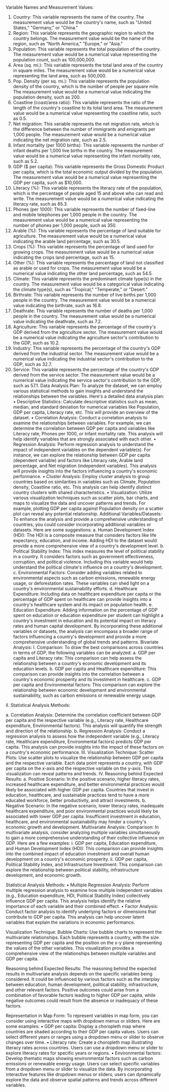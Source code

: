 Variable Names and Measurement Values:
1.	Country: This variable represents the name of the country. The measurement value would be the country's name, such as "United States," "Germany," or "China."
2.	Region: This variable represents the geographic region to which the country belongs. The measurement value would be the name of the region, such as "North America," "Europe," or "Asia."
3.	Population: This variable represents the total population of the country. The measurement value would be a numerical value representing the population count, such as 100,000,000.
4.	Area (sq. mi.): This variable represents the total land area of the country in square miles. The measurement value would be a numerical value representing the land area, such as 500,000.
5.	Pop. Density (per sq. mi.): This variable represents the population density of the country, which is the number of people per square mile. The measurement value would be a numerical value indicating the population density, such as 200.
6.	Coastline (coast/area ratio): This variable represents the ratio of the length of the country's coastline to its total land area. The measurement value would be a numerical value representing the coastline ratio, such as 0.5.
7.	Net migration: This variable represents the net migration rate, which is the difference between the number of immigrants and emigrants per 1,000 people. The measurement value would be a numerical value indicating the net migration rate, such as 2.5.
8.	Infant mortality (per 1000 births): This variable represents the number of infant deaths per 1,000 live births in the country. The measurement value would be a numerical value representing the infant mortality rate, such as 5.2.
9.	GDP ($ per capita): This variable represents the Gross Domestic Product per capita, which is the total economic output divided by the population. The measurement value would be a numerical value representing the GDP per capita, such as $10,000.
10.	Literacy (%): This variable represents the literacy rate of the population, which is the percentage of people aged 15 and above who can read and write. The measurement value would be a numerical value indicating the literacy rate, such as 85.3.
11.	Phones (per 1000): This variable represents the number of fixed-line and mobile telephones per 1,000 people in the country. The measurement value would be a numerical value representing the number of phones per 1,000 people, such as 350.
12.	Arable (%): This variable represents the percentage of land suitable for agriculture. The measurement value would be a numerical value indicating the arable land percentage, such as 30.5.
13.	Crops (%): This variable represents the percentage of land used for growing crops. The measurement value would be a numerical value indicating the crops land percentage, such as 15.
14.	Other (%): This variable represents the percentage of land not classified as arable or used for crops. The measurement value would be a numerical value indicating the other land percentage, such as 54.5.
15.	Climate: This variable represents the predominant climate type(s) in the country. The measurement value would be a categorical value indicating the climate type(s), such as "Tropical," "Temperate," or "Desert."
16.	Birthrate: This variable represents the number of live births per 1,000 people in the country. The measurement value would be a numerical value indicating the birthrate, such as 16.8.
17.	Deathrate: This variable represents the number of deaths per 1,000 people in the country. The measurement value would be a numerical value indicating the deathrate, such as 7.2.
18.	Agriculture: This variable represents the percentage of the country's GDP derived from the agriculture sector. The measurement value would be a numerical value indicating the agriculture sector's contribution to the GDP, such as 10.2.
19.	Industry: This variable represents the percentage of the country's GDP derived from the industrial sector. The measurement value would be a numerical value indicating the industrial sector's contribution to the GDP, such as 32.7.
20.	Service: This variable represents the percentage of the country's GDP derived from the service sector. The measurement value would be a numerical value indicating the service sector's contribution to the GDP, such as 57.1.
Data Analysis Plan:
To analyze the dataset, we can employ various statistical methods to gain insights and understand the relationships between the variables. Here's a detailed data analysis plan:
•	Descriptive Statistics: Calculate descriptive statistics such as mean, median, and standard deviation for numerical variables like Population, GDP per capita, Literacy rate, etc. This will provide an overview of the dataset.
•	Correlation Analysis: Conduct a correlation analysis to examine the relationships between variables. For example, we can determine the correlation between GDP per capita and variables like Literacy rate, Phones per 1000, or Infant mortality rate. This analysis will help identify variables that are strongly associated with each other.
•	Regression Analysis: Perform regression analysis to understand the impact of independent variables on the dependent variable(s). For instance, we can explore the relationship between GDP per capita (dependent variable) and factors like Literacy rate, Arable land percentage, and Net migration (independent variables). This analysis will provide insights into the factors influencing a country's economic performance.
•	Cluster Analysis: Employ cluster analysis to group countries based on similarities in variables such as Climate, Population density, Coastline ratio, etc. This analysis can help identify distinct country clusters with shared characteristics.
•	Visualization: Utilize various visualization techniques such as scatter plots, bar charts, and maps to visualize the data and uncover patterns and trends. For example, plotting GDP per capita against Population density on a scatter plot can reveal any potential relationship.
Additional Variables/Datasets:
To enhance the analysis and provide a comprehensive understanding of countries, you could consider incorporating additional variables or datasets. Here are some suggestions:
a.	Human Development Index (HDI): The HDI is a composite measure that considers factors like life expectancy, education, and income. Adding HDI to the dataset would provide a more comprehensive view of a country's development level.
b.	Political Stability Index: This index measures the level of political stability in a country. It considers factors such as government effectiveness, corruption, and political violence. Including this variable would help understand the political climate's influence on a country's development.
c.	Environmental Factors: Consider adding variables related to environmental aspects such as carbon emissions, renewable energy usage, or deforestation rates. These variables can shed light on a country's environmental sustainability efforts.
d.	Healthcare Expenditure: Including data on healthcare expenditure per capita or the percentage of GDP spent on healthcare can provide insights into a country's healthcare system and its impact on population health.
e.	Education Expenditure: Adding information on the percentage of GDP spent on education or education expenditure per student can highlight a country's investment in education and its potential impact on literacy rates and human capital development.
By incorporating these additional variables or datasets, the analysis can encompass a broader range of factors influencing a country's development and provide a more comprehensive understanding of global trends and patterns.
Bivariate Analysis:
I.	Comparison: To draw the best comparisons across countries in terms of GDP, the following variables can be analyzed:
a.	GDP per capita and Literacy rate: This comparison can help assess the relationship between a country's economic development and its education levels.
b.	GDP per capita and Healthcare expenditure: This comparison can provide insights into the correlation between a country's economic prosperity and its investment in healthcare.
c.	GDP per capita and Environmental factors: This comparison can explore the relationship between economic development and environmental sustainability, such as carbon emissions or renewable energy usage.



II.	Statistical Analysis Methods:

a.	Correlation Analysis: Determine the correlation coefficient between GDP per capita and the respective variable (e.g., Literacy rate, Healthcare expenditure, Environmental factors). This analysis will quantify the strength and direction of the relationship.
b.	Regression Analysis: Conduct a regression analysis to assess how the independent variable (e.g., Literacy rate, Healthcare expenditure, Environmental factors) predicts GDP per capita. This analysis can provide insights into the impact of these factors on a country's economic performance.
III.	Visualization Technique:
Scatter Plots: Use scatter plots to visualize the relationship between GDP per capita and the respective variable. Each data point represents a country, with GDP per capita on the x-axis and the respective variable on the y-axis. This visualization can reveal patterns and trends.
IV.	Reasoning behind Expected Results:
a.	Positive Scenario: In the positive scenario, higher literacy rates, increased healthcare expenditure, and better environmental practices would likely be associated with higher GDP per capita. Countries that invest in education, healthcare, and sustainable practices tend to have a more educated workforce, better productivity, and attract investments.
b.	Negative Scenario: In the negative scenario, lower literacy rates, inadequate healthcare expenditure, and poor environmental practices would likely be associated with lower GDP per capita. Insufficient investment in education, healthcare, and environmental sustainability may hinder a country's economic growth and development.
Multivariate Analysis:
Comparison: In multivariate analysis, consider analyzing multiple variables simultaneously to gain a more comprehensive understanding of their collective influence on GDP. Here are a few examples:
i.	GDP per capita, Education expenditure, and Human Development Index (HDI): This comparison can provide insights into the combined impact of education investment and overall human development on a country's economic prosperity.
ii.	GDP per capita, Political Stability Index, and Infrastructure Investment: This comparison can explore the relationship between political stability, infrastructure development, and economic growth.

Statistical Analysis Methods:
•	Multiple Regression Analysis: Perform multiple regression analysis to examine how multiple independent variables (e.g., Education expenditure, HDI, Political Stability Index) collectively influence GDP per capita. This analysis helps identify the relative importance of each variable and their combined effect.
•	Factor Analysis: Conduct factor analysis to identify underlying factors or dimensions that contribute to GDP per capita. This analysis can help uncover latent variables that explain the variations in economic performance.

Visualization Technique:
Bubble Charts: Use bubble charts to represent the multivariate relationships. Each bubble represents a country, with the size representing GDP per capita and the position on the x-y plane representing the values of the other variables. This visualization provides a comprehensive view of the relationships between multiple variables and GDP per capita.


Reasoning behind Expected Results:
The reasoning behind the expected results in multivariate analysis depends on the specific variables being considered. It could be influenced by various factors such as the interplay between education, human development, political stability, infrastructure, and other relevant factors. Positive outcomes could arise from a combination of favorable factors leading to higher GDP per capita, while negative outcomes could result from the absence or inadequacy of these factors.

Representation in Map Form:
To represent variables in map form, you can consider using interactive maps with dropdown menus or sliders. Here are some examples:
•	GDP per capita: Display a choropleth map where countries are shaded according to their GDP per capita values. Users can select different years or ranges using a dropdown menu or slider to observe changes over time.
•	Literacy rate: Create a choropleth map illustrating literacy rates across countries. Users can use a dropdown menu or slider to explore literacy rates for specific years or regions.
•	Environmental factors: Develop thematic maps showing environmental factors such as carbon emissions or renewable energy usage. Users can select specific variables from a dropdown menu or slider to visualize the data.
By incorporating interactive features like dropdown menus or sliders, users can dynamically explore the data and observe spatial patterns and trends across different variables.
